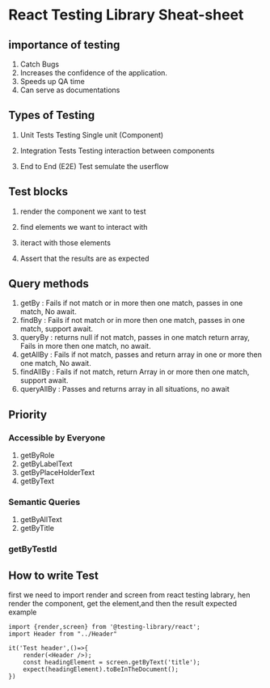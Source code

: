 # React Testing Library Sheat-sheet


## importance of testing 

1. Catch Bugs
2. Increases the confidence of the application.
3. Speeds up QA time 
4. Can serve as documentations

## Types of Testing

1. Unit Tests
Testing Single unit (Component)

2. Integration Tests
Testing interaction between components

3. End to End (E2E) Test
semulate the userflow 

## Test blocks

1. render the component we xant to test 

2. find elements we want to interact with

3. iteract with those elements 

4. Assert that the results are as expected

## Query methods

1. getBy : Fails if not match or in more then one match, passes in one match, No await.
2. findBy : Fails if not match or in more then one match, passes in one match, support await. 
2. queryBy : returns null if not match, passes in one match return array, Fails in more then one match, no await. 
1. getAllBy : Fails if not match, passes and return array in one or more then one match, No await. 
2. findAllBy : Fails if not match, return Array in or more then one match, support await.
2. queryAllBy : Passes and  returns array in all situations, no await 


## Priority

### Accessible by Everyone
1. getByRole
2. getByLabelText
3. getByPlaceHolderText
3. getByText

### Semantic Queries 
1. getByAllText
2. getByTitle

### getByTestId

## How to write Test 

first we need to import render and screen from react testing labrary, hen render the component, get the element,and then the result expected   
example 


```
import {render,screen} from '@testing-library/react';
import Header from "../Header"

it('Test header',()=>{
    render(<Header />);
    const headingElement = screen.getByText('title');
    expect(headingElement).toBeInTheDocument();
})
```
